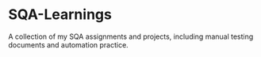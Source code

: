# SQA-Learnings
A collection of my SQA assignments and projects, including manual testing documents and automation practice.
